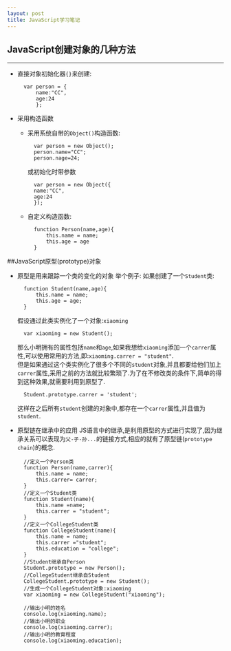 ```yaml
---
layout: post
title: JavaScript学习笔记
---
```

## JavaScript创建对象的几种方法
---
* 直接对象初始化器`{}`来创建:  

		var person = {
			name:"CC",
			age:24
			};

* 采用构造函数
	- 采用系统自带的`Object()`构造函数:

			var person = new Object();
			person.name="CC";
			person.nage=24;
		或初始化时带参数

			var person = new Object({
			name:"CC",
			age:24
			}); 
	- 自定义构造函数:

			function Person(name,age){
				this.name = name;
				this.age = age
			}

##JavaScript原型(prototype)对象
* 原型是用来跟踪一个类的变化的对象
举个例子:
如果创建了一个`Student`类:
	
		function Student(name,age){
			this.name = name;
			this.age = age;
		}
	假设通过此类实例化了一个对象:`xiaoming`
	
		var xiaoming = new Student();
	那么小明拥有的属性包括`name`和`age`,如果我想给`xiaoming`添加一个`carrer`属性,可以使用常用的方法,即:`xiaoming.carrer = "student"`.  
	但是如果通过这个类实例化了很多个不同的`student`对象,并且都要给他们加上`carrer`属性,采用之前的方法就比较繁琐了.为了在不修改类的条件下,简单的得到这种效果,就需要利用到原型了.
	
		Student.prototype.carrer = 'student';
	这样在之后所有`student`创建的对象中,都存在一个`carrer`属性,并且值为`student`.
* 原型链在继承中的应用
	JS语言中的继承,是利用原型的方式进行实现了,因为继承关系可以表现为`父-子-孙...`的链接方式,相应的就有了原型链(`prototype chain`)的概念.

		//定义一个Person类
		function Person(name,carrer){
		    this.name = name;
		    this.carrer= carrer;
		}
		//定义一个Student类
		function Student(name){
		    this.name =name;
		    this.carrer = "student";
		}
		//定义一个CollegeStudent类
		function CollegeStudent(name){
		    this.name = name;
		    this.carrer ="student";
		    this.education = "college";
		}
		//Student继承自Person
		Student.prototype = new Person();
		//CollegeStudent继承自Student
		CollegeStudent.prototype = new Student();
		//生成一个CollegeStudent对象:xiaoming
		var xiaoming = new CollegeStudent("xiaoming");
		
		//输出小明的姓名
		console.log(xiaoming.name);
		//输出小明的职业
		console.log(xiaoming.carrer);
		//输出小明的教育程度
		console.log(xiaoming.education);